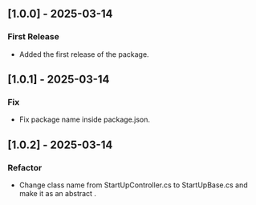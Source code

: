 ## [1.0.0] - 2025-03-14
### First Release
- Added the first release of the package.
## [1.0.1] - 2025-03-14
### Fix
- Fix package name inside package.json.
## [1.0.2] - 2025-03-14
### Refactor
- Change class name from StartUpController.cs to StartUpBase.cs and make it as an abstract .